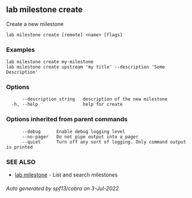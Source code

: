 ## lab milestone create

Create a new milestone

```
lab milestone create [remote] <name> [flags]
```

### Examples

```
lab milestone create my-milestone
lab milestone create upstream 'my title' --description 'Some Description'
```

### Options

```
      --description string   description of the new milestone
  -h, --help                 help for create
```

### Options inherited from parent commands

```
      --debug      Enable debug logging level
      --no-pager   Do not pipe output into a pager
      --quiet      Turn off any sort of logging. Only command output is printed
```

### SEE ALSO

* [lab milestone](lab_milestone.md)	 - List and search milestones

###### Auto generated by spf13/cobra on 3-Jul-2022

